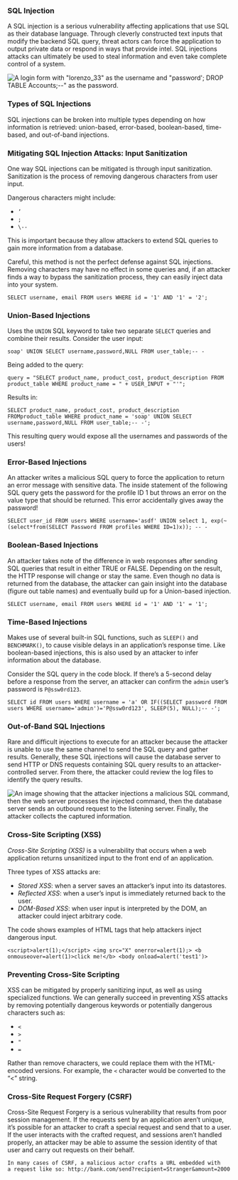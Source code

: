 ### SQL Injection

A SQL injection is a serious vulnerability affecting applications that use SQL as their database language. Through cleverly constructed text inputs that modify the backend SQL query, threat actors can force the application to output private data or respond in ways that provide intel. SQL injections attacks can ultimately be used to steal information and even take complete control of a system.

![A login form with "lorenzo_33" as the username and "password'; DROP TABLE Accounts;--" as the password.](https://static-assets.codecademy.com/content/paths/web-security/review-cards/sql-injection.png)

### Types of SQL Injections

SQL injections can be broken into multiple types depending on how information is retrieved: union-based, error-based, boolean-based, time-based, and out-of-band injections.

### Mitigating SQL Injection Attacks: Input Sanitization

One way SQL injections can be mitigated is through input sanitization. Sanitization is the process of removing dangerous characters from user input.

Dangerous characters might include:

-   `’`
-   `;`
-   `\--`

This is important because they allow attackers to extend SQL queries to gain more information from a database.

Careful, this method is not the perfect defense against SQL injections. Removing characters may have no effect in some queries and, if an attacker finds a way to bypass the sanitization process, they can easily inject data into your system.

```
SELECT username, email FROM users WHERE id = '1' AND '1' = '2';
```

### Union-Based Injections

Uses the `UNION` SQL keyword to take two separate `SELECT` queries and combine their results. Consider the user input:

```
soap' UNION SELECT username,password,NULL FROM user_table;-- -
```

Being added to the query:

```
query = "SELECT product_name, product_cost, product_description FROM product_table WHERE product_name = " + USER_INPUT + "'";
```

Results in:

```
SELECT product_name, product_cost, product_description FROMproduct_table WHERE product_name = 'soap' UNION SELECT username,password,NULL FROM user_table;-- -';
```

This resulting query would expose all the usernames and passwords of the users!

### Error-Based Injections

An attacker writes a malicious SQL query to force the application to return an error message with sensitive data. The inside statement of the following SQL query gets the password for the profile ID 1 but throws an error on the value type that should be returned. This error accidentally gives away the password!

```
SELECT user_id FROM users WHERE username='asdf' UNION select 1, exp(~(select*from(SELECT Password FROM profiles WHERE ID=1)x)); -- -
```

### Boolean-Based Injections

An attacker takes note of the difference in web responses after sending SQL queries that result in either TRUE or FALSE. Depending on the result, the HTTP response will change or stay the same. Even though no data is returned from the database, the attacker can gain insight into the database (figure out table names) and eventually build up for a Union-based injection.

```
SELECT username, email FROM users WHERE id = '1' AND '1' = '1';
```

### Time-Based Injections

Makes use of several built-in SQL functions, such as `SLEEP()` and `BENCHMARK()`, to cause visible delays in an application’s response time. Like boolean-based injections, this is also used by an attacker to infer information about the database.

Consider the SQL query in the code block. If there’s a 5-second delay before a response from the server, an attacker can confirm the `admin` user’s password is `P@ssw0rd123`.

```
SELECT id FROM users WHERE username = 'a' OR IF((SELECT password FROM users WHERE username='admin')='P@ssw0rd123', SLEEP(5), NULL);-- -';
```

### Out-of-Band SQL Injections

Rare and difficult injections to execute for an attacker because the attacker is unable to use the same channel to send the SQL query and gather results. Generally, these SQL injections will cause the database server to send HTTP or DNS requests containing SQL query results to an attacker-controlled server. From there, the attacker could review the log files to identify the query results.

![An image showing that the attacker injections a malicious SQL command, then the web server processes the injected command, then the database server sends an outbound request to the listening server. Finally, the attacker collects the captured information.](https://static-assets.codecademy.com/Courses/introduction-to-cybersecurity/sql/Cybersecurity_OutofBandSQL_1-05.svg)

### Cross-Site Scripting (XSS)

_Cross-Site Scripting (XSS)_ is a vulnerability that occurs when a web application returns unsanitized input to the front end of an application.

Three types of XSS attacks are:

-   _Stored XSS_: when a server saves an attacker’s input into its datastores.
-   _Reflected XSS_: when a user’s input is immediately returned back to the user.
-   _DOM-Based XSS_: when user input is interpreted by the DOM, an attacker could inject arbitrary code.

The code shows examples of HTML tags that help attackers inject dangerous input.

```
<script>alert(1);</script> <img src="X" onerror=alert(1);> <b onmouseover=alert(1)>click me!</b> <body onload=alert('test1')>
```

### Preventing Cross-Site Scripting

XSS can be mitigated by properly sanitizing input, as well as using specialized functions. We can generally succeed in preventing XSS attacks by removing potentially dangerous keywords or potentially dangerous characters such as:

-   `<`
-   `>`
-   `"`
-   `=`

Rather than remove characters, we could replace them with the HTML-encoded versions. For example, the `<` character would be converted to the “<” string.

### Cross-Site Request Forgery (CSRF)

Cross-Site Request Forgery is a serious vulnerability that results from poor session management. If the requests sent by an application aren’t unique, it’s possible for an attacker to craft a special request and send that to a user. If the user interacts with the crafted request, and sessions aren’t handled properly, an attacker may be able to assume the session identity of that user and carry out requests on their behalf.

```
In many cases of CSRF, a malicious actor crafts a URL embedded with a request like so: http://bank.com/send?recipient=Stranger&amount=2000
```